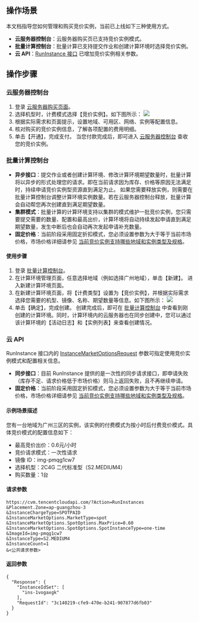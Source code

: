 ## 操作场景
本文档指导您如何管理和购买竞价实例，当前已上线如下三种使用方式。
- **云服务器控制台**：云服务器购买页已支持竞价实例模式。
- **批量计算控制台**：批量计算已支持提交作业和创建计算环境时选择竞价实例。
- **云 API**：[RunInstance 接口](https://cloud.tencent.com/document/api/213/15730) 已增加竞价实例相关参数。


## 操作步骤
### 云服务器控制台

1. 登录 [云服务器购买页面](https://buy.cloud.tencent.com/cvm)。
2. 选择机型时，计费模式选择【竞价实例】。如下图所示：
![](https://main.qcloudimg.com/raw/b9f320a4a67bd8dd6c798b19353392d8.png)
3. 根据实际需求和页面提示，设置地域、可用区、网络、实例等配置信息。
4. 核对购买的竞价实例信息，了解各项配置的费用明细。
5. 单击【开通】，完成支付。
当您付款完成后，即可进入 [云服务器控制台](https://console.cloud.tencent.com/cvm) 查收您的竞价实例。

### 批量计算控制台
- **异步接口**：提交作业或者创建计算环境、修改计算环境期望数量时，批量计算将以异步的形式处理您的请求。即在当前请求因为库存、价格等原因无法满足时，持续申请竞价实例型资源直到满足为止。
如果您需要释放实例，则需要在批量计算控制台调整计算环境实例数量。若在云服务器控制台释放，批量计算会自动帮您再次创建直到满足期望数量。
- **集群模式**：批量计算的计算环境支持以集群的模式维护一批竞价实例，您只需要提交需要的数量、配置和最高出价，计算环境将自动持续发起申请直到满足期望数量，发生中断后也会自动再次发起申请补充数量。
- **固定价格**：当前阶段采用固定折扣模式，您必须设置参数为大于等于当前市场价格，市场价格详细请参见 [当前竞价实例支持哪些地域和实例类型及规格](https://cloud.tencent.com/document/product/213/17817#.E5.BD.93.E5.89.8D.E7.AB.9E.E4.BB.B7.E5.AE.9E.E4.BE.8B.E6.94.AF.E6.8C.81.E5.93.AA.E4.BA.9B.E5.9C.B0.E5.9F.9F.E5.92.8C.E5.AE.9E.E4.BE.8B.E7.B1.BB.E5.9E.8B.E5.8F.8A.E8.A7.84.E6.A0.BC.EF.BC.9F)。

#### 使用步骤

1. 登录 [批量计算控制台](https://console.cloud.tencent.com/batch/env)。
2. 在计算环境管理页面，任意选择地域（例如选择广州地域），单击【新建】。
进入新建计算环境页面。
3. 在新建计算环境页面，将【计费类型】设置为【竞价实例】，并根据实际需求选择您需要的机型、镜像、名称、期望数量等信息。如下图所示：
![](https://main.qcloudimg.com/raw/0b00296c40062260d4382d2cc75e0e7b.png)
4. 单击【确定】，完成创建。
创建完成后，即可在 [批量计算控制台](https://console.cloud.tencent.com/batch/env) 中查看到刚创建的计算环境。同时，计算环境内的云服务器也在同步创建中，您可以通过该计算环境的【活动日志】和【实例列表】来查看创建情况。


### 云 API
RunInstance 接口内的 [InstanceMarketOptionsRequest](https://cloud.tencent.com/document/api/213/15753#InstanceMarketOptionsRequest) 参数可指定使用竞价实例模式和配置相关信息。
* **同步接口**：目前 RunInstance 提供的是一次性的同步请求接口，即申请失败（库存不足、请求价格低于市场价格）则马上返回失败，且不再继续申请。
* **固定价格**：当前阶段采用固定折扣模式，您必须设置参数为大于等于当前市场价格，市场价格详细请参见 [当前竞价实例支持哪些地域和实例类型及规格](https://cloud.tencent.com/document/product/213/17817#.E5.BD.93.E5.89.8D.E7.AB.9E.E4.BB.B7.E5.AE.9E.E4.BE.8B.E6.94.AF.E6.8C.81.E5.93.AA.E4.BA.9B.E5.9C.B0.E5.9F.9F.E5.92.8C.E5.AE.9E.E4.BE.8B.E7.B1.BB.E5.9E.8B.E5.8F.8A.E8.A7.84.E6.A0.BC.EF.BC.9F)。

#### 示例场景描述
您有一台地域为广州三区的实例，该实例的付费模式为按小时后付费竞价模式。具体竞价模式的配置信息如下：
- 最高竞价出价：0.6元/小时
- 竞价请求模式：一次性请求
- 镜像 ID：img-pmqg1cw7
- 选择机型：2C4G 二代标准型（S2.MEDIUM4）
- 购买数量：1台

#### 请求参数
```
https://cvm.tencentcloudapi.com/?Action=RunInstances
&Placement.Zone=ap-guangzhou-3
&InstanceChargeType=SPOTPAID
&InstanceMarketOptions.MarketType=spot
&InstanceMarketOptions.SpotOptions.MaxPrice=0.60
&InstanceMarketOptions.SpotOptions.SpotInstanceType=one-time
&ImageId=img-pmqg1cw7
&InstanceType=S2.MEDIUM4
&InstanceCount=1
&<公共请求参数>
```

#### 返回参数
```
{
  "Response": {
    "InstanceIdSet": [
      "ins-1vogaxgk"
    ],
    "RequestId": "3c140219-cfe9-470e-b241-907877d6fb03"
  }
}
```
